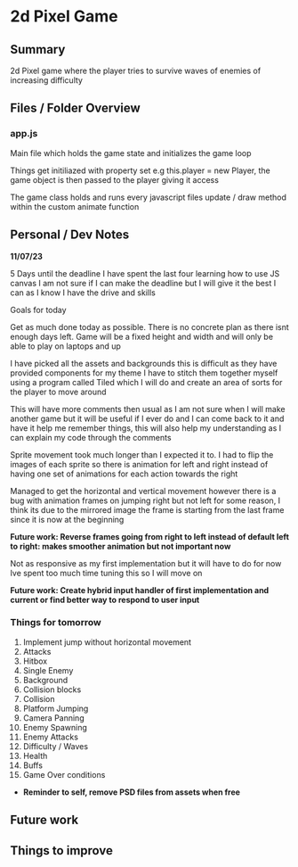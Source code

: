 # 2d Pixel Game

## Summary

2d Pixel game where the player tries to survive waves of enemies of increasing
difficulty

## Files / Folder Overview

### app.js

Main file which holds the game state and initializes the game loop

Things get initiliazed with property set e.g this.player = new Player, the game
object is then passed to the player giving it access

The game class holds and runs every javascript files update / draw method within
the custom animate function

## Personal / Dev Notes

**11/07/23**

5 Days until the deadline I have spent the last four learning how to use JS
canvas I am not sure if I can make the deadline but I will give it the best I
can as I know I have the drive and skills

Goals for today

Get as much done today as possible. There is no concrete plan as there isnt
enough days left. Game will be a fixed height and width and will only be able to
play on laptops and up

I have picked all the assets and backgrounds this is difficult as they have
provided components for my theme I have to stitch them together myself using a
program called Tiled which I will do and create an area of sorts for the player
to move around

This will have more comments then usual as I am not sure when I will make
another game but it will be useful if I ever do and I can come back to it and
have it help me remember things, this will also help my understanding as I can
explain my code through the comments

Sprite movement took much longer than I expected it to. I had to flip the images
of each sprite so there is animation for left and right instead of having one
set of animations for each action towards the right

Managed to get the horizontal and vertical movement however there is a bug with
animation frames on jumping right but not left for some reason, I think its due
to the mirrored image the frame is starting from the last frame since it is now
at the beginning

**Future work: Reverse frames going from right to left instead of default left
to right: makes smoother animation but not important now**

Not as responsive as my first implementation but it will have to do for now Ive
spent too much time tuning this so I will move on

**Future work: Create hybrid input handler of first implementation and current
or find better way to respond to user input**

### Things for tomorrow

1. Implement jump without horizontal movement
2. Attacks
3. Hitbox
4. Single Enemy
5. Background
6. Collision blocks
7. Collision
8. Platform Jumping
9. Camera Panning
10. Enemy Spawning
11. Enemy Attacks
12. Difficulty / Waves
13. Health
14. Buffs
15. Game Over conditions

-   **Reminder to self, remove PSD files from assets when free**

## Future work

## Things to improve
